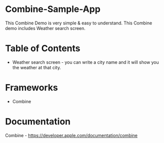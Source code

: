 # Combine-Sample-App
This Combine Demo is very simple &amp; easy to understand. This Combine demo includes Weather search screen.

# Table of Contents
- Weather search screen -  you can write a city name and it will show you the weather at that city.

# Frameworks
- Combine

# Documentation 
Combine - https://developer.apple.com/documentation/combine

 
